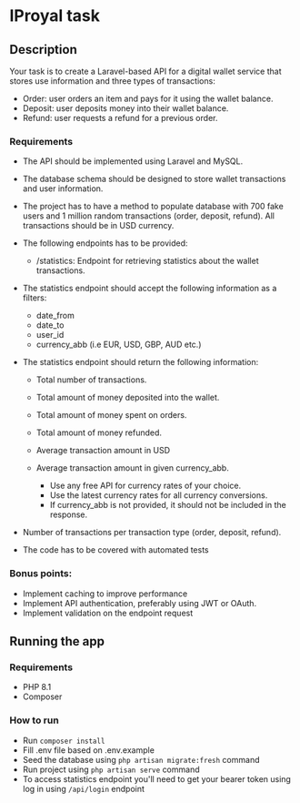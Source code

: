 # IProyal task
## Description

Your task is to create a Laravel-based API for a digital wallet service that stores use
information and three types of transactions:
* Order: user orders an item and pays for it using the wallet balance.
* Deposit: user deposits money into their wallet balance.
* Refund: user requests a refund for a previous order.

### Requirements
* The API should be implemented using Laravel and MySQL.
* The database schema should be designed to store wallet transactions and user
information.
* The project has to have a method to populate database with 700 fake users and 1
million random transactions (order, deposit, refund). All transactions should be in
USD currency.
* The following endpoints has to be provided:
  * /statistics: Endpoint for retrieving statistics about the wallet transactions.

* The statistics endpoint should accept the following information as a filters:

  * date_from
  * date_to
  * user_id
  * currency_abb (i.e EUR, USD, GBP, AUD etc.)

* The statistics endpoint should return the following information:

  * Total number of transactions.
  * Total amount of money deposited into the wallet.
  * Total amount of money spent on orders.
  * Total amount of money refunded.
  * Average transaction amount in USD
  * Average transaction amount in given currency_abb.

    * Use any free API for currency rates of your choice.
    * Use the latest currency rates for all currency conversions.
    * If currency_abb is not provided, it should not be included in the
    response.

* Number of transactions per transaction type (order, deposit, refund).
* The code has to be covered with automated tests

### Bonus points:
* Implement caching to improve performance
* Implement API authentication, preferably using JWT or OAuth.
* Implement validation on the endpoint request

## Running the app

### Requirements
- PHP 8.1
- Composer

### How to run
- Run ```composer install```
- Fill .env file based on .env.example
- Seed the database using ```php artisan migrate:fresh``` command
- Run project using ```php artisan serve``` command
- To access statistics endpoint you'll need to get your bearer token using log in using ```/api/login``` endpoint
